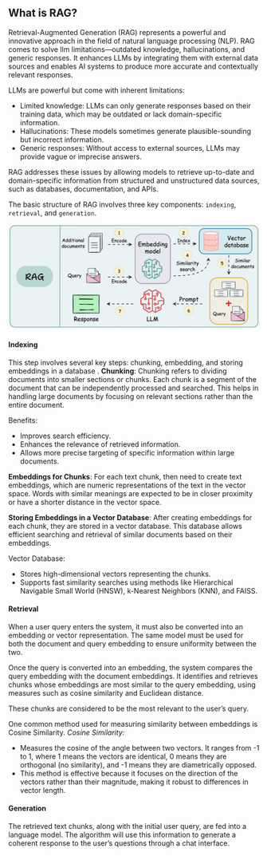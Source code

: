 ## What is RAG?
Retrieval-Augmented Generation (RAG) represents a powerful and innovative approach in the field of natural language processing (NLP). RAG comes to solve  llm limitations—outdated knowledge, hallucinations, and generic responses. It enhances LLMs by integrating them with external data sources and  enables AI systems to produce more accurate and contextually relevant responses.

LLMs are powerful but come with inherent limitations:

* Limited knowledge: LLMs can only generate responses based on their training data, which may be outdated or lack domain-specific information.
* Hallucinations: These models sometimes generate plausible-sounding but incorrect information.
* Generic responses: Without access to external sources, LLMs may provide vague or imprecise answers.

RAG addresses these issues by allowing models to retrieve up-to-date and domain-specific information from structured and unstructured data sources, such as databases, documentation, and APIs.

The basic structure of RAG involves three key components: `indexing`, `retrieval`, and `generation`.

![Rag Architecture](rag.png)

#### Indexing
This step involves several key steps: chunking, embedding, and storing embeddings in a database .
**Chunking**:
Chunking refers to dividing documents into smaller sections or chunks. Each chunk is a segment of the document that can be independently processed and searched. This helps in handling large documents by focusing on relevant sections rather than the entire document.

Benefits:

- Improves search efficiency.
- Enhances the relevance of retrieved information.
- Allows more precise targeting of specific information within large documents.

**Embeddings for Chunks**:
For each text chunk, then need to create text embeddings, which are numeric representations of the text in the vector space. Words with similar meanings are expected to be in closer proximity or have a shorter distance in the vector space. 

**Storing Embeddings in a Vector Database**:
After creating embeddings for each chunk, they are stored in a vector database. This database allows efficient searching and retrieval of similar documents based on their embeddings.

Vector Database:

- Stores high-dimensional vectors representing the chunks.
- Supports fast similarity searches using methods like Hierarchical Navigable Small World (HNSW), k-Nearest Neighbors (KNN), and FAISS.


#### Retrieval
When a user query enters the system, it must also be converted into an embedding or vector representation. The same model must be used for both the document and query embedding to ensure uniformity between the two.

Once the query is converted into an embedding, the system compares the query embedding with the document embeddings. It identifies and retrieves chunks whose embeddings are most similar to the query embedding, using measures such as cosine similarity and Euclidean distance.

These chunks are considered to be the most relevant to the user’s query.

One common method used for measuring similarity between embeddings is Cosine Similarity.
*Cosine Similarity:*

- Measures the cosine of the angle between two vectors. It ranges from -1 to 1, where 1 means the vectors are identical, 0 means they are orthogonal (no similarity), and -1 means they are diametrically opposed.
- This method is effective because it focuses on the direction of the vectors rather than their magnitude, making it robust to differences in vector length.

#### Generation
The retrieved text chunks, along with the initial user query, are fed into a language model. The algorithm will use this information to generate a coherent response to the user’s questions through a chat interface.